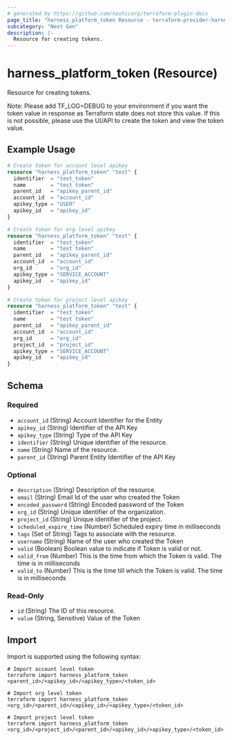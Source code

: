 ```yaml
---
# generated by https://github.com/hashicorp/terraform-plugin-docs
page_title: "harness_platform_token Resource - terraform-provider-harness"
subcategory: "Next Gen"
description: |-
  Resource for creating tokens.
---
```


# harness_platform_token (Resource)

Resource for creating tokens.

Note: Please add TF_LOG=DEBUG to your environment if you want the token value in response as Terraform state does not store this value. If this is not possible, please use the UI/API to create the token and view the token value.

## Example Usage

```terraform
# Create token for account level apikey
resource "harness_platform_token" "test" {
  identifier  = "test_token"
  name        = "test token"
  parent_id   = "apikey_parent_id"
  account_id  = "account_id"
  apikey_type = "USER"
  apikey_id   = "apikey_id"
}

# Create token for org level apikey
resource "harness_platform_token" "test" {
  identifier  = "test_token"
  name        = "test token"
  parent_id   = "apikey_parent_id"
  account_id  = "account_id"
  org_id      = "org_id"
  apikey_type = "SERVICE_ACCOUNT"
  apikey_id   = "apikey_id"
}

# Create token for project level apikey
resource "harness_platform_token" "test" {
  identifier  = "test_token"
  name        = "test token"
  parent_id   = "apikey_parent_id"
  account_id  = "account_id"
  org_id      = "org_id"
  project_id  = "project_id"
  apikey_type = "SERVICE_ACCOUNT"
  apikey_id   = "apikey_id"
}
```

<!-- schema generated by tfplugindocs -->
## Schema

### Required

- `account_id` (String) Account Identifier for the Entity
- `apikey_id` (String) Identifier of the API Key
- `apikey_type` (String) Type of the API Key
- `identifier` (String) Unique identifier of the resource.
- `name` (String) Name of the resource.
- `parent_id` (String) Parent Entity Identifier of the API Key

### Optional

- `description` (String) Description of the resource.
- `email` (String) Email Id of the user who created the Token
- `encoded_password` (String) Encoded password of the Token
- `org_id` (String) Unique identifier of the organization.
- `project_id` (String) Unique identifier of the project.
- `scheduled_expire_time` (Number) Scheduled expiry time in milliseconds
- `tags` (Set of String) Tags to associate with the resource.
- `username` (String) Name of the user who created the Token
- `valid` (Boolean) Boolean value to indicate if Token is valid or not.
- `valid_from` (Number) This is the time from which the Token is valid. The time is in milliseconds
- `valid_to` (Number) This is the time till which the Token is valid. The time is in milliseconds

### Read-Only

- `id` (String) The ID of this resource.
- `value` (String, Sensitive) Value of the Token

## Import

Import is supported using the following syntax:

```shell
# Import account level token
terraform import harness_platform_token <parent_id>/<apikey_id>/<apikey_type>/<token_id>

# Import org level token
terraform import harness_platform_token <org_id>/<parent_id>/<apikey_id>/<apikey_type>/<token_id>

# Import project level token
terraform import harness_platform_token <org_id>/<project_id>/<parent_id>/<apikey_id>/<apikey_type>/<token_id>
```
